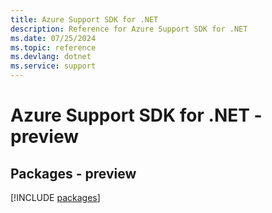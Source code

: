 ```yaml
---
title: Azure Support SDK for .NET
description: Reference for Azure Support SDK for .NET
ms.date: 07/25/2024
ms.topic: reference
ms.devlang: dotnet
ms.service: support
---
```

# Azure Support SDK for .NET - preview
## Packages - preview
[!INCLUDE [packages](support-index.md)]